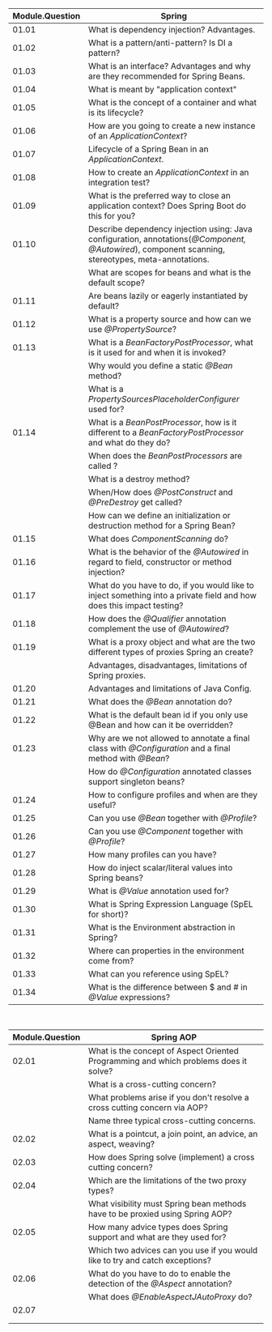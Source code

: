 | Module.Question | Spring                                                                                                                                             |
|-----------------|----------------------------------------------------------------------------------------------------------------------------------------------------|
| 01.01           | What is dependency injection? Advantages.                                                                                                          |
| 01.02           | What is a pattern/anti-pattern? Is DI a pattern?                                                                                                   |
| 01.03           | What is an interface? Advantages and why are they recommended for Spring Beans.                                                                    |
| 01.04           | What is meant by "application context"                                                                                                             |
| 01.05           | What is the concept of a container and what is its lifecycle?                                                                                      |
| 01.06           | How are you going to create a new instance of an *ApplicationContext*?                                                                             |
| 01.07           | Lifecycle of a Spring Bean in an *ApplicationContext*.                                                                                             |
| 01.08           | How to create an *ApplicationContext* in an integration test?                                                                                      |
| 01.09           | What is the preferred way to close an application context? Does Spring Boot do this for you?                                                       |
| 01.10           | Describe dependency injection using: Java configuration, annotations(*@Component, @Autowired*), component scanning, stereotypes, meta-annotations. |
|                 | What are scopes for beans and what is the default scope?                                                                                           |
| 01.11           | Are beans lazily or eagerly instantiated by default?                                                                                               |
| 01.12           | What is a property source and how can we use *@PropertySource*?                                                                                    |
| 01.13           | What is a *BeanFactoryPostProcessor*, what is it used for and when it is invoked?                                                                  |
|                 | Why would you define a static *@Bean* method?                                                                                                      |
|                 | What is a *PropertySourcesPlaceholderConfigurer* used for?                                                                                         |
| 01.14           | What is a *BeanPostProcessor*, how is it different to a *BeanFactoryPostProcessor* and what do they do?                                            |
|                 | When does the *BeanPostProcessors* are called ?                                                                                                    |
|                 | What is a destroy method?                                                                                                                          |
|                 | When/How does *@PostConstruct* and *@PreDestroy* get called?                                                                                       |
|                 | How can we define an initialization or destruction method for a Spring Bean?                                                                       |
| 01.15           | What does *ComponentScanning* do?                                                                                                                  |
| 01.16           | What is the behavior of the *@Autowired* in regard to field, constructor or method injection?&nbsp;                                                |
| 01.17           | What do you have to do, if you would like to inject something into a private field and how does this impact testing?&nbsp;                         |
| 01.18           | How does the *@Qualifier* annotation complement the use of *@Autowired*?&nbsp;                                                                     |
| 01.19           | What is a proxy object and what are the two different types of proxies Spring an create?                                                           |
|                 | Advantages, disadvantages, limitations of Spring proxies.&nbsp;                                                                                    |
| 01.20           | Advantages and limitations of Java Config.&nbsp;                                                                                                   |
| 01.21           | What does the *@Bean* annotation do?&nbsp;                                                                                                         |
| 01.22           | What is the default bean id if you only use @Bean and how can it be overridden?&nbsp;                                                              |
| 01.23           | Why are we not allowed to annotate a final class with *@Configuration* and a final method with *@Bean*?                                            |
|                 | How do *@Configuration* annotated classes support singleton beans?&nbsp;                                                                           |
| 01.24           | How to configure profiles and when are they useful?&nbsp;                                                                                          |
| 01.25           | Can you use *@Bean* together with *@Profile*?&nbsp;                                                                                                |
| 01.26           | Can you use *@Component* together with *@Profile*?&nbsp;                                                                                           |
| 01.27           | How many profiles can you have?&nbsp;                                                                                                              |
| 01.28           | How do inject scalar/literal values into Spring beans?&nbsp;                                                                                       |
| 01.29           | What is *@Value* annotation used for?&nbsp;                                                                                                        |
| 01.30           | What is Spring Expression Language (SpEL for short)?&nbsp;                                                                                         |
| 01.31           | What is the Environment abstraction in Spring?&nbsp;                                                                                               |
| 01.32           | Where can properties in the environment come from?                                                                                                 |
| 01.33           | What can you reference using SpEL?&nbsp;                                                                                                           |
| 01.34           | What is the difference between $ and # in *@Value* expressions?                                                                                    |

&nbsp;



| Module.Question | Spring AOP                                                                           |
|-----------------|--------------------------------------------------------------------------------------|
| 02.01           | What is the concept of Aspect Oriented Programming and which problems does it solve? |
|                 | What is a cross-cutting concern?                                                     |
|                 | What problems arise if you don't resolve a cross cutting concern via AOP?            |
|                 | Name three typical cross-cutting concerns.                                           |
| 02.02           | What is a pointcut, a join point, an advice, an aspect, weaving?                     |
| 02.03           | How does Spring solve (implement) a cross cutting concern?                           |
| 02.04           | Which are the limitations of the two proxy types?                                    |
|                 | What visibility must Spring bean methods have to be proxied using Spring AOP?        |
| 02.05           | How many advice types does Spring support and what are they used for?                |
|                 | Which two advices can you use if you would like to try and catch exceptions?         |
| 02.06           | What do you have to do to enable the detection of the *@Aspect* annotation?          |
|                 | What does *@EnableAspectJAutoProxy* do?                                              |
| 02.07           |                                                                                      |
|                 |                                                                                      |
|                 |                                                                                      |

